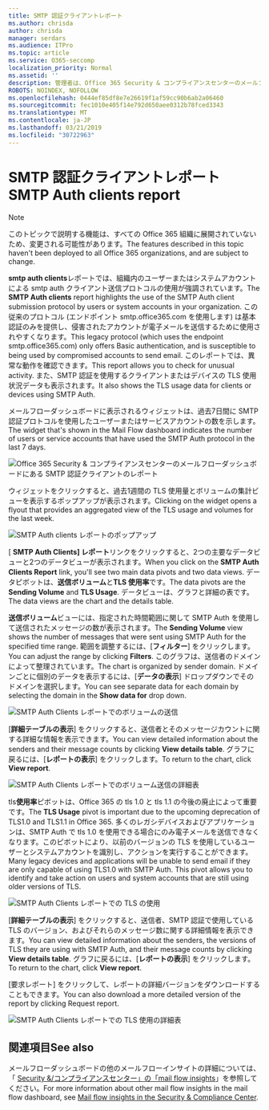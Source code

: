 ```yaml
---
title: SMTP 認証クライアントレポート
ms.author: chrisda
author: chrisda
manager: serdars
ms.audience: ITPro
ms.topic: article
ms.service: O365-seccomp
localization_priority: Normal
ms.assetid: ''
description: 管理者は、Office 365 Security & コンプライアンスセンターのメールフローダッシュボードの SMTP Auth クライアントレポートについて学習できます。
ROBOTS: NOINDEX, NOFOLLOW
ms.openlocfilehash: 0444ef85df8e7e26619f1af59cc90b6ab2a06460
ms.sourcegitcommit: fec1010e405f14e792d650aee0312b78fced3343
ms.translationtype: MT
ms.contentlocale: ja-JP
ms.lasthandoff: 03/21/2019
ms.locfileid: "30722963"
---
```

# <a name="smtp-auth-clients-report"></a><span data-ttu-id="88e82-103">SMTP 認証クライアントレポート</span><span class="sxs-lookup"><span data-stu-id="88e82-103">SMTP Auth clients report</span></span>

> [!NOTE]
> <span data-ttu-id="88e82-104">このトピックで説明する機能は、すべての Office 365 組織に展開されていないため、変更される可能性があります。</span><span class="sxs-lookup"><span data-stu-id="88e82-104">The features described in this topic haven't been deployed to all Office 365 organizations, and are subject to change.</span></span>

<span data-ttu-id="88e82-105">**smtp auth clients**レポートでは、組織内のユーザーまたはシステムアカウントによる smtp auth クライアント送信プロトコルの使用が強調されています。</span><span class="sxs-lookup"><span data-stu-id="88e82-105">The **SMTP Auth clients** report highlights the use of the SMTP Auth client submission protocol by users or system accounts in your organization.</span></span> <span data-ttu-id="88e82-106">この従来のプロトコル (エンドポイント smtp.office365.com を使用します) は基本認証のみを提供し、侵害されたアカウントが電子メールを送信するために使用されやすくなります。</span><span class="sxs-lookup"><span data-stu-id="88e82-106">This legacy protocol (which uses the endpoint smtp.office365.com) only offers Basic authentication, and is susceptible to being used by compromised accounts to send email.</span></span>  <span data-ttu-id="88e82-107">このレポートでは、異常な動作を確認できます。</span><span class="sxs-lookup"><span data-stu-id="88e82-107">This report allows you to check for unusual activity.</span></span> <span data-ttu-id="88e82-108">また、SMTP 認証を使用するクライアントまたはデバイスの TLS 使用状況データも表示されます。</span><span class="sxs-lookup"><span data-stu-id="88e82-108">It also shows the TLS usage data for clients or devices using SMTP Auth.</span></span>

<span data-ttu-id="88e82-109">メールフローダッシュボードに表示されるウィジェットは、過去7日間に SMTP 認証プロトコルを使用したユーザーまたはサービスアカウントの数を示します。</span><span class="sxs-lookup"><span data-stu-id="88e82-109">The widget that's shown in the Mail Flow dashboard indicates the number of users or service accounts that have used the SMTP Auth protocol in the last 7 days.</span></span>

![Office 365 Security & コンプライアンスセンターのメールフローダッシュボードにある SMTP 認証クライアントのレポート](media/smtp-auth-clients-report-selected.png)

<span data-ttu-id="88e82-111">ウィジェットをクリックすると、過去1週間の TLS 使用量とボリュームの集計ビューを表示するポップアップが表示されます。</span><span class="sxs-lookup"><span data-stu-id="88e82-111">Clicking on the widget opens a flyout that provides an aggregated view of the TLS usage and volumes for the last week.</span></span>

![SMTP Auth clients レポートのポップアップ](media/smtp-auth-clients-flyout.png)

<span data-ttu-id="88e82-113">[ **SMTP Auth Clients] レポート**リンクをクリックすると、2つの主要なデータビューと2つのデータビューが表示されます。</span><span class="sxs-lookup"><span data-stu-id="88e82-113">When you click on the **SMTP Auth Clients Report** link, you'll see two main data pivots and two data views.</span></span> <span data-ttu-id="88e82-114">データピボットは、**送信ボリューム**と**TLS 使用率**です。</span><span class="sxs-lookup"><span data-stu-id="88e82-114">The data pivots are the **Sending Volume** and **TLS Usage**.</span></span> <span data-ttu-id="88e82-115">データビューは、グラフと詳細の表です。</span><span class="sxs-lookup"><span data-stu-id="88e82-115">The data views are the chart and the details table.</span></span>

<span data-ttu-id="88e82-116">**送信ボリューム**ビューには、指定された時間範囲に関して SMTP Auth を使用して送信されたメッセージの数が表示されます。</span><span class="sxs-lookup"><span data-stu-id="88e82-116">The **Sending Volume** view shows the number of messages that were sent using SMTP Auth for the specified time range.</span></span> <span data-ttu-id="88e82-117">範囲を調整するには、[**フィルター**] をクリックします。</span><span class="sxs-lookup"><span data-stu-id="88e82-117">You can adjust the range by clicking **Filters**.</span></span> <span data-ttu-id="88e82-118">このグラフは、送信者のドメインによって整理されています。</span><span class="sxs-lookup"><span data-stu-id="88e82-118">The chart is organized by sender domain.</span></span> <span data-ttu-id="88e82-119">ドメインごとに個別のデータを表示するには、[**データの表示**] ドロップダウンでそのドメインを選択します。</span><span class="sxs-lookup"><span data-stu-id="88e82-119">You can see separate data for each domain by selecting the domain in the **Show data for** drop down.</span></span>

![SMTP Auth Clients レポートでのボリュームの送信](media/smtp-auth-clients-report-sending-volume.png)

<span data-ttu-id="88e82-121">[**詳細テーブルの表示**] をクリックすると、送信者とそのメッセージカウントに関する詳細な情報を表示できます。</span><span class="sxs-lookup"><span data-stu-id="88e82-121">You can view detailed information about the senders and their message counts by clicking **View details table**.</span></span> <span data-ttu-id="88e82-122">グラフに戻るには、[**レポートの表示**] をクリックします。</span><span class="sxs-lookup"><span data-stu-id="88e82-122">To return to the chart, click **View report**.</span></span>

![SMTP Auth Clients レポートでのボリューム送信の詳細表](media/smtp-auth-clients-report-details-sending-volume.png)

<span data-ttu-id="88e82-124">tls**使用率**ピボットは、Office 365 の tls 1.0 と tls 1.1 の今後の廃止によって重要です。</span><span class="sxs-lookup"><span data-stu-id="88e82-124">The **TLS Usage** pivot is important due to the upcoming deprecation of TLS1.0 and TLS1.1 in Office 365.</span></span> <span data-ttu-id="88e82-125">多くのレガシデバイスおよびアプリケーションは、SMTP Auth で tls 1.0 を使用できる場合にのみ電子メールを送信できなくなります。このピボットにより、以前のバージョンの TLS を使用しているユーザーとシステムアカウントを識別し、アクションを実行することができます。</span><span class="sxs-lookup"><span data-stu-id="88e82-125">Many legacy devices and applications will be unable to send email if they are only capable of using TLS1.0 with SMTP Auth. This pivot allows you to identify and take action on users and system accounts that are still using older versions of TLS.</span></span>

![SMTP Auth Clients レポートでの TLS の使用](media/smtp-auth-clients-report-tls-usage.png)

<span data-ttu-id="88e82-127">[**詳細テーブルの表示**] をクリックすると、送信者、SMTP 認証で使用している TLS のバージョン、およびそれらのメッセージ数に関する詳細情報を表示できます。</span><span class="sxs-lookup"><span data-stu-id="88e82-127">You can view detailed information about the senders, the versions of TLS they are using with SMTP Auth, and their message counts by clicking **View details table**.</span></span> <span data-ttu-id="88e82-128">グラフに戻るには、[**レポートの表示**] をクリックします。</span><span class="sxs-lookup"><span data-stu-id="88e82-128">To return to the chart, click **View report**.</span></span>

<span data-ttu-id="88e82-129">[要求レポート] をクリックして、レポートの詳細バージョンをダウンロードすることもできます。</span><span class="sxs-lookup"><span data-stu-id="88e82-129">You can also download a more detailed version of the report by clicking Request report.</span></span>

![SMTP Auth Clients レポートでの TLS 使用の詳細表](media/smtp-auth-clients-report-details-tls-usage.png)

## <a name="see-also"></a><span data-ttu-id="88e82-131">関連項目</span><span class="sxs-lookup"><span data-stu-id="88e82-131">See also</span></span>

<span data-ttu-id="88e82-132">メールフローダッシュボードの他のメールフローインサイトの詳細については、「 [Security &/コンプライアンスセンター」の「mail flow insights](mail-flow-insights-v2.md)」を参照してください。</span><span class="sxs-lookup"><span data-stu-id="88e82-132">For more information about other mail flow insights in the mail flow dashboard, see [Mail flow insights in the Security & Compliance Center](mail-flow-insights-v2.md).</span></span>

